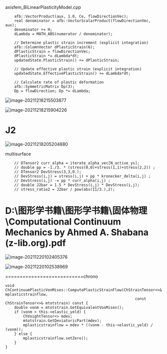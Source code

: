 axisfem_BiLinearPlasticityModel.cpp

```
    afb::VectorProduct(aux, 1.0, Ce, flowDirectionVec);
    real denominator = afb::VectorScalarProduct(flowDirectionVec, aux);
    denominator += H;
    dLambda = MATH_ABS(numerator / denominator);

    // Determine plastic strain increment (explicit integration)
    afb::ColumnVector dPlasticStrain(6);
    dPlasticStrain = flowDirectionVec;
    dPlasticStrain *= dLambda*dt;
    updatedState.PlasticStrain() += dPlasticStrain;

    // Update effective plastic strain (explicit integration)
    updatedState.EffectivePlasticStrain() += dLambda*dt;

    // Calculate rate of plastic deformation
    afb::SymmetricMatrix Dp(3);
    Dp = flowDirection; Dp *= dLambda;
```

![image-20211218215503877](E:\mycode\collection\定理\弹性力学\image-20211218215503877.png)

![image-20211218215904226](E:\mycode\collection\定理\弹性力学\image-20211218215904226.png)

# J2

![image-20211218205204880](E:\mycode\collection\定理\弹性力学\image-20211218205204880.png)

multisurface

```
    // DTensor2 curr_alpha = iterate_alpha_vec[N_active_ys];
    // double pp = -1./3. * (stress(0,0)+stress(1,1)+stress(2,2)) ;
    // DTensor2 DevStress(3,3,0.);
    // DevStress(i,j) = stress(i,j) + pp * kronecker_delta(i,j) ;
    // DevStress(i,j) -= pp * curr_alpha(i,j) ;
    // double J2bar = 1.5 * DevStress(i,j) * DevStress(i,j);
    // stress_ratio2 = J2bar / pow(abs(I1/3.),2);
```



# D:\图形学书籍\图形学书籍\固体物理\Computational Continuum Mechanics by Ahmed A. Shabana (z-lib.org).pdf

![image-20211220102405376](E:\mycode\collection\定理\弹性力学\image-20211220102405376.png)

![image-20211220102538969](E:\mycode\collection\定理\弹性力学\image-20211220102538969.png)

===========================chrono

```
void ChContinuumPlasticVonMises::ComputePlasticStrainFlow(ChStrainTensor<>& mplasticstrainflow,
                                                          const ChStrainTensor<>& mtotstrain) const {
    double vonm = mtotstrain.GetEquivalentVonMises();
    if (vonm > this->elastic_yeld) {
        ChVoightTensor<> mdev;
        mtotstrain.GetDeviatoricPart(mdev);
        mplasticstrainflow = mdev * ((vonm - this->elastic_yeld) / (vonm));
    } else {
        mplasticstrainflow.setZero();
    }
}
```

